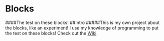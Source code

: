 # Blocks
####The test on these blocks!
##Intro
#####This is my own project about the blocks, like an experiment! I use my knowledge of programming to put the test on these blocks!
Check out the [Wiki]((https://github.com))
